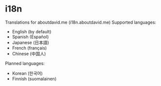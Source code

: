 # i18n
Translations for aboutdavid.me (i18n.aboutdavid.me)
Supported languages:
- English (by default)
- Spanish (Español)
- Japanese (日本語)
- French (français)
- Chinese (中国人)

Planned languages:
- Korean (한국어)
- Finnish (suomalainen)
